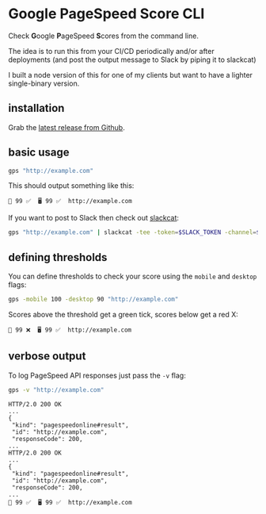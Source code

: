 # Google PageSpeed Score CLI

Check **G**oogle **P**ageSpeed **S**cores from the command line.

The idea is to run this from your CI/CD periodically and/or after deployments (and post the output message to Slack by piping it to slackcat)

I built a node version of this for one of my clients but want to have a lighter single-binary version.

## installation

Grab the [latest release from Github](https://github.com/csabapalfi/gps/releases/latest).

## basic usage

```sh
gps "http://example.com"
```
This should output something like this:
```
📱 99 ✅  🖥 99 ✅  http://example.com
```
If you want to post to Slack then check out [slackcat](https://github.com/csabapalfi/slackcat):
```sh
gps "http://example.com" | slackcat -tee -token=$SLACK_TOKEN -channel=$YOUR_CHANNEL
```


## defining thresholds

You can define thresholds to check your score using the `mobile` and `desktop` flags:
```sh
gps -mobile 100 -desktop 90 "http://example.com"
```
Scores above the threshold get a green tick, scores below get a red X:
```
📱 99 ❌  🖥 99 ✅  http://example.com
```

## verbose output

To log PageSpeed API responses just pass the `-v` flag:

```sh
gps -v "http://example.com"
```
```
HTTP/2.0 200 OK
...
{
 "kind": "pagespeedonline#result",
 "id": "http://example.com",
 "responseCode": 200,
...
HTTP/2.0 200 OK
...
{
 "kind": "pagespeedonline#result",
 "id": "http://example.com",
 "responseCode": 200,
...
📱 99 ✅  🖥 99 ✅  http://example.com
```
